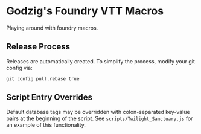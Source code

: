 # Godzig's Foundry VTT Macros

Playing around with foundry macros.

## Release Process

Releases are automatically created.  To simplify the process, modify
your git config via:

```
git config pull.rebase true

```

## Script Entry Overrides

Default database tags may be overridden with colon-separated key-value pairs
at the beginning of the script.  See `scripts/Twilight_Sanctuary.js` for an
example of this functionality.
